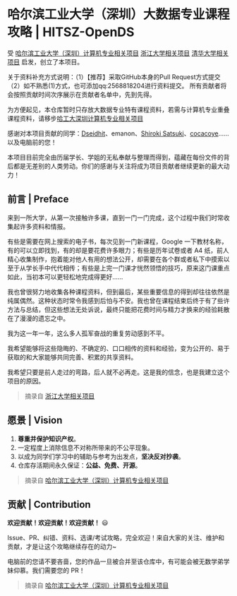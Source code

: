 # 哈尔滨工业大学（深圳）大数据专业课程攻略 | HITSZ-OpenDS
受 [哈尔滨工业大学（深圳）计算机专业相关项目](https://github.com/hewei2001/HITSZ-OpenCS)
[浙江大学相关项目](https://github.com/QSCTech/zju-icicles) 
[清华大学相关项目](https://github.com/PKUanonym/REKCARC-TSC-UHT) 启发，创立了本项目。

关于资料补充方式说明：（1）【推荐】采取GitHub本身的Pull Request方式提交（2）如不熟悉(1)方式，也可添加qq:2568818204进行资料提交。 所有贡献者将会按照贡献时间次序展示在贡献者名单中，先到先得。

为方便起见，本仓库暂时只存放大数据专业特有课程资料，若需与计算机专业重叠课程资料，请移步[哈工大深圳计算机专业相关项目](https://github.com/hewei2001/HITSZ-OpenCS)

感谢对本项目贡献的同学：[Dseidhit](https://github.com/Dseidhit)、emanon、[Shiroki Satsuki](https://github.com/shirok1)、[cocacoye](https://github.com/cocacoye)……以及电脑前的您！

本项目目前完全由历届学长、学姐的无私奉献与整理而得到，蕴藏在每份文件的背后都是无差别的人类劳动。你们的感谢与关注将成为项目贡献者继续更新的最大动力！

## 前言 | Preface

来到一所大学，从第一次接触许多课，直到一门一门完成，这个过程中我们时常收集起许多资料和情报。

有些是需要在网上搜索的电子书，每次见到一门新课程，Google 一下教材名称，有的可以立即找到，有的却是要花费许多眼力；有些是历年试卷或者 A4 纸，前人精心收集制作，抱着能对他人有用的想法公开，却需要在各个群或者私下中摸索以至于从学长手中代代相传；有些是上完一门课才恍然领悟的技巧，原来这门课重点如此，当初本可以更轻松地完成得更好……

我也曾很努力地收集各种课程资料，但到最后，某些重要信息的得到却往往依然是纯属偶然。这种状态时常令我感到后怕与不安。我也曾在课程结束后终于有了些许方法与总结，但这些想法无处诉说，最终只能把花费时间与精力才换来的经验耗散在了漫漫的遗忘之中。

我为这一年一年，这么多人孤军奋战的重复劳动感到不平。

我希望能够将这些隐晦的、不确定的、口口相传的资料和经验，变为公开的、易于获取的和大家能够共同完善、积累的共享资料。

我希望只要是前人走过的弯路，后人就不必再走。这是我的信念，也是我建立这个项目的原因。

>摘录自 [浙江大学相关项目](https://github.com/QSCTech/zju-icicles)

## 愿景 | Vision

1. **尊重并保护知识产权**。
2. 一定程度上消除信息不对称所带来的不公平现象。
3. 以成为同学们学习中的辅助与参考为出发点，**坚决反对抄袭**。
4. 仓库存活期间永久保证：**公益、免费、开源**。
>摘录自 [哈尔滨工业大学（深圳）计算机专业相关项目](https://github.com/hewei2001/HITSZ-OpenCS)

## 贡献 | Contribution

**欢迎贡献！欢迎贡献！欢迎贡献！** 😃

Issue、PR、纠错、资料、选课/考试攻略，完全欢迎！来自大家的关注、维护和贡献，才是让这个攻略继续存在的动力~

电脑前的您请不要吝啬，您的作品一旦被合并至该仓库中，有可能会被无数学弟学妹仰慕。我们需要您的 PR！
>摘录自 [哈尔滨工业大学（深圳）计算机专业相关项目](https://github.com/hewei2001/HITSZ-OpenCS)
